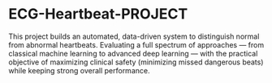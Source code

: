 # ECG-Heartbeat-PROJECT
This project builds an automated, data-driven system to distinguish normal from abnormal heartbeats. Evaluating a full spectrum of approaches — from classical machine learning to advanced deep learning — with the practical objective of maximizing clinical safety (minimizing missed dangerous beats) while keeping strong overall performance.
